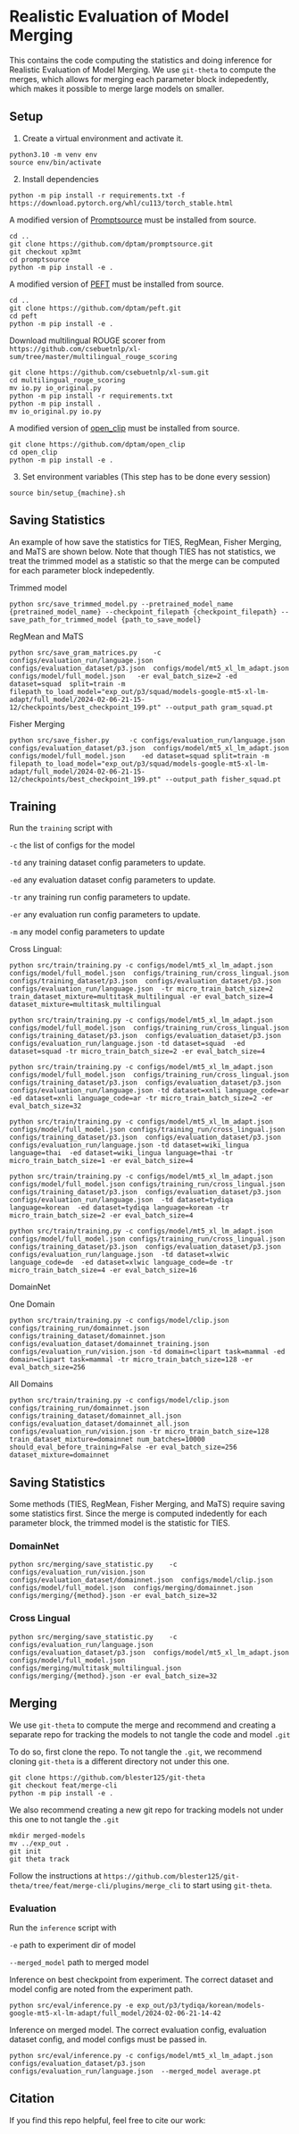 # Realistic Evaluation of Model Merging

This contains the code computing the statistics and doing inference for Realistic Evaluation of Model Merging. 
We use `git-theta` to compute the merges, which allows for merging each parameter block indepedently, which makes it possible to merge large models on smaller. 

## Setup

1. Create a virtual environment and activate it.
```
python3.10 -m venv env
source env/bin/activate
```
2. Install dependencies 
```
python -m pip install -r requirements.txt -f https://download.pytorch.org/whl/cu113/torch_stable.html
```

A modified version of [Promptsource](https://github.com/dptam/promptsource) must be installed from source. 
```
cd ..
git clone https://github.com/dptam/promptsource.git
git checkout xp3mt
cd promptsource 
python -m pip install -e . 
```
A modified version of [PEFT](https://github.com/dptam/peft) must be installed from source. 
```
cd ..
git clone https://github.com/dptam/peft.git
cd peft
python -m pip install -e . 
```
Download multilingual ROUGE scorer from `https://github.com/csebuetnlp/xl-sum/tree/master/multilingual_rouge_scoring`
```
git clone https://github.com/csebuetnlp/xl-sum.git
cd multilingual_rouge_scoring
mv io.py io_original.py
python -m pip install -r requirements.txt
python -m pip install .
mv io_original.py io.py 
```
A modified version of [open_clip](https://github.com/dptam/open_clip) must be installed from source. 
```
git clone https://github.com/dptam/open_clip
cd open_clip
python -m pip install -e . 
```

3. Set environment variables (This step has to be done every session)
```
source bin/setup_{machine}.sh
```
## Saving Statistics 

An example of how save the statistics for TIES, RegMean, Fisher Merging, and MaTS are shown below. 
Note that though TIES has not statistics, we treat the trimmed model as a statistic so that the merge can be computed for each parameter block indepedently. 


Trimmed model 
```
python src/save_trimmed_model.py --pretrained_model_name {pretrained_model_name} --checkpoint_filepath {checkpoint_filepath} --save_path_for_trimmed_model {path_to_save_model}
```

RegMean and MaTS
```
python src/save_gram_matrices.py    -c configs/evaluation_run/language.json  configs/evaluation_dataset/p3.json  configs/model/mt5_xl_lm_adapt.json  configs/model/full_model.json   -er eval_batch_size=2 -ed dataset=squad  split=train -m filepath_to_load_model="exp_out/p3/squad/models-google-mt5-xl-lm-adapt/full_model/2024-02-06-21-15-12/checkpoints/best_checkpoint_199.pt" --output_path gram_squad.pt
```

Fisher Merging 
```
python src/save_fisher.py     -c configs/evaluation_run/language.json  configs/evaluation_dataset/p3.json  configs/model/mt5_xl_lm_adapt.json  configs/model/full_model.json    -ed dataset=squad split=train -m filepath_to_load_model="exp_out/p3/squad/models-google-mt5-xl-lm-adapt/full_model/2024-02-06-21-15-12/checkpoints/best_checkpoint_199.pt" --output_path fisher_squad.pt
```

## Training 

Run the `training` script with 

`-c` the list of configs for the model

`-td` any training dataset config parameters to update. 

`-ed` any evaluation dataset config parameters to update. 

`-tr` any training run config parameters to update. 

`-er` any evaluation run config parameters to update. 

`-m` any model config parameters to update

Cross Lingual: 
```
python src/train/training.py -c configs/model/mt5_xl_lm_adapt.json configs/model/full_model.json  configs/training_run/cross_lingual.json     configs/training_dataset/p3.json  configs/evaluation_dataset/p3.json configs/evaluation_run/language.json  -tr micro_train_batch_size=2  train_dataset_mixture=multitask_multilingual -er eval_batch_size=4  dataset_mixture=multitask_multilingual
```

```
python src/train/training.py -c configs/model/mt5_xl_lm_adapt.json configs/model/full_model.json  configs/training_run/cross_lingual.json     configs/training_dataset/p3.json  configs/evaluation_dataset/p3.json configs/evaluation_run/language.json -td dataset=squad  -ed dataset=squad -tr micro_train_batch_size=2 -er eval_batch_size=4
```

```
python src/train/training.py -c configs/model/mt5_xl_lm_adapt.json configs/model/full_model.json  configs/training_run/cross_lingual.json     configs/training_dataset/p3.json  configs/evaluation_dataset/p3.json configs/evaluation_run/language.json -td dataset=xnli language_code=ar  -ed dataset=xnli language_code=ar -tr micro_train_batch_size=2 -er eval_batch_size=32
```

```
python src/train/training.py -c configs/model/mt5_xl_lm_adapt.json  configs/model/full_model.json configs/training_run/cross_lingual.json     configs/training_dataset/p3.json  configs/evaluation_dataset/p3.json configs/evaluation_run/language.json -td dataset=wiki_lingua language=thai  -ed dataset=wiki_lingua language=thai -tr micro_train_batch_size=1 -er eval_batch_size=4
```

```
python src/train/training.py -c configs/model/mt5_xl_lm_adapt.json  configs/model/full_model.json configs/training_run/cross_lingual.json     configs/training_dataset/p3.json  configs/evaluation_dataset/p3.json configs/evaluation_run/language.json  -td dataset=tydiqa language=korean  -ed dataset=tydiqa language=korean -tr micro_train_batch_size=2 -er eval_batch_size=4
```

```
python src/train/training.py -c configs/model/mt5_xl_lm_adapt.json  configs/model/full_model.json configs/training_run/cross_lingual.json     configs/training_dataset/p3.json  configs/evaluation_dataset/p3.json configs/evaluation_run/language.json  -td dataset=xlwic language_code=de  -ed dataset=xlwic language_code=de -tr micro_train_batch_size=4 -er eval_batch_size=16
```

DomainNet 

One Domain 
```
python src/train/training.py -c configs/model/clip.json configs/training_run/domainnet.json configs/training_dataset/domainnet.json configs/evaluation_dataset/domainnet_training.json configs/evaluation_run/vision.json -td domain=clipart task=mammal -ed domain=clipart task=mammal -tr micro_train_batch_size=128 -er eval_batch_size=256
```
All Domains
```
python src/train/training.py -c configs/model/clip.json configs/training_run/domainnet.json configs/training_dataset/domainnet_all.json configs/evaluation_dataset/domainnet_all.json configs/evaluation_run/vision.json -tr micro_train_batch_size=128 train_dataset_mixture=domainnet num_batches=10000 should_eval_before_training=False -er eval_batch_size=256 dataset_mixture=domainnet
```


## Saving Statistics 
Some methods (TIES, RegMean, Fisher Merging, and MaTS) require saving some statistics first. 
Since the merge is computed indedently for each parameter block, the trimmed model is the statistic for TIES. 


### DomainNet  
```
python src/merging/save_statistic.py    -c configs/evaluation_run/vision.json  configs/evaluation_dataset/domainnet.json  configs/model/clip.json  configs/model/full_model.json  configs/merging/domainnet.json  configs/merging/{method}.json -er eval_batch_size=32
```

### Cross Lingual 
```
python src/merging/save_statistic.py    -c configs/evaluation_run/language.json  configs/evaluation_dataset/p3.json  configs/model/mt5_xl_lm_adapt.json  configs/model/full_model.json  configs/merging/multitask_multilingual.json  configs/merging/{method}.json -er eval_batch_size=32

```

## Merging

We use `git-theta` to compute the merge and recommend and creating a separate repo for tracking the models to not tangle the code and model `.git`

To do so, first clone the repo. To not tangle the `.git`, we recommend cloning `git-theta` is a different directory not under this one.  
``` 
git clone https://github.com/blester125/git-theta
git checkout feat/merge-cli 
python -m pip install -e . 
```

We also recommend creating a new git repo for tracking models not under this one to not tangle the `.git`
```
mkdir merged-models
mv ../exp_out . 
git init 
git theta track 
```

Follow the instructions at `https://github.com/blester125/git-theta/tree/feat/merge-cli/plugins/merge_cli` to start using `git-theta`. 


### Evaluation 

Run the `inference` script with

`-e` path to experiment dir of model 

`--merged_model` path to merged model 


Inference on best checkpoint from experiment. The correct dataset and model config are noted from the experiment path.  
```
python src/eval/inference.py -e exp_out/p3/tydiqa/korean/models-google-mt5-xl-lm-adapt/full_model/2024-02-06-21-14-42
```

Inference on merged model. The correct evaluation config, evaluation dataset config, and model configs must be passed in. 
```
python src/eval/inference.py -c configs/model/mt5_xl_lm_adapt.json  configs/evaluation_dataset/p3.json configs/evaluation_run/language.json  --merged_model average.pt 
```

## Citation

If you find this repo helpful, feel free to cite our work:

